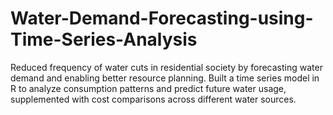 # Water-Demand-Forecasting-using-Time-Series-Analysis
Reduced frequency of water cuts in residential society by forecasting water demand and enabling better resource planning. Built a time series model in R to analyze consumption patterns and predict future water usage, supplemented with cost comparisons across different water sources.
